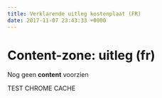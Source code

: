 ```yaml
---
title: Verklarende uitleg kostenplaat (FR)
date: 2017-11-07 23:43:33 +0000
---
```

# Content-zone: uitleg (fr)

Nog geen **content** voorzien

TEST CHROME CACHE